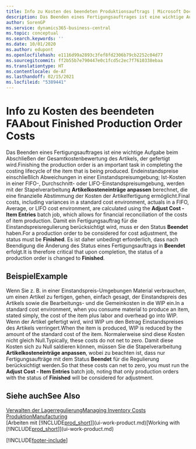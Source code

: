 ```yaml
---
title: Info zu Kosten des beendeten Produktionsauftrags | Microsoft Docs
description: Das Beenden eines Fertigungsauftrages ist eine wichtige Aufgabe beim Abschließen der Gesamtkostenbewertung des Artikels, der gefertigt wird. Endeinstandspreise (Abweichungen in einer Einstandspreisumgebung; Ist-Kosten in einer FIFO-, Durchschnitt- oder LIFO-Einstandspreisumgebung) werden mit der Stapelverarbeitung  Kosten anpassen Lagerreg. fakt berechnet.
author: SorenGP
ms.service: dynamics365-business-central
ms.topic: conceptual
ms.search.keywords: ''
ms.date: 10/01/2020
ms.author: edupont
ms.openlocfilehash: e1116d99a2893c3fef8fd2306b79cb2252c04d77
ms.sourcegitcommit: ff2b55b7e790447e0c1fcd5c2ec7f7610338ebaa
ms.translationtype: HT
ms.contentlocale: de-AT
ms.lasthandoff: 02/15/2021
ms.locfileid: "5389441"
---
```

# <a name="about-finished-production-order-costs"></a><span data-ttu-id="4dea8-104">Info zu Kosten des beendeten FA</span><span class="sxs-lookup"><span data-stu-id="4dea8-104">About Finished Production Order Costs</span></span>
<span data-ttu-id="4dea8-105">Das Beenden eines Fertigungsauftrages ist eine wichtige Aufgabe beim Abschließen der Gesamtkostenbewertung des Artikels, der gefertigt wird.</span><span class="sxs-lookup"><span data-stu-id="4dea8-105">Finishing the production order is an important task in completing the costing lifecycle of the item that is being produced.</span></span> <span data-ttu-id="4dea8-106">Endeinstandspreise einschließlich Abweichungen in einer Einstandspreisumgebung; Ist-Kosten in einer FIFO-, Durchschnitt- oder LIFO-Einstandspreisumgebung, werden mit der Stapelverarbeitung **Artikelkosteneinträge anpassen** berechnet, die eine finanzielle Abstimmung der Kosten der Artikelfertigung ermöglicht.</span><span class="sxs-lookup"><span data-stu-id="4dea8-106">Final costs, including variances in a standard cost environment, actuals in a FIFO, Average, or LIFO cost environment, are calculated using the **Adjust Cost - Item Entries** batch job, which allows for financial reconciliation of the costs of item production.</span></span> <span data-ttu-id="4dea8-107">Damit ein Fertigungsauftrag für die Einstandspreisregulierung berücksichtigt wird, muss er den Status **Beendet** haben.</span><span class="sxs-lookup"><span data-stu-id="4dea8-107">For a production order to be considered for cost adjustment, the status must be **Finished**.</span></span> <span data-ttu-id="4dea8-108">Es ist daher unbedingt erforderlich, dass nach Beendigung die Änderung des Status eines Fertigungsauftrags in **Beendet** erfolgt.</span><span class="sxs-lookup"><span data-stu-id="4dea8-108">It is therefore critical that upon completion, the status of a production order is changed to **Finished**.</span></span>  

## <a name="example"></a><span data-ttu-id="4dea8-109">Beispiel</span><span class="sxs-lookup"><span data-stu-id="4dea8-109">Example</span></span>  
 <span data-ttu-id="4dea8-110">Wenn Sie z. B. in einer Einstandspreis-Umgebungen Material verbrauchen, um einen Artikel zu fertigen, gehen, einfach gesagt, der Einstandspreis des Artikels sowie die Bearbeitungs- und die Gemeinkosten in die WIP ein.</span><span class="sxs-lookup"><span data-stu-id="4dea8-110">In a standard cost environment, when you consume material to produce an item, stated simply, the cost of the item plus labor and overhead go into WIP.</span></span> <span data-ttu-id="4dea8-111">Wenn der Artikel gefertigt wird, wird WIP um den Betrag Einstandspreises des Artikels verringert.</span><span class="sxs-lookup"><span data-stu-id="4dea8-111">When the item is produced, WIP is reduced by the amount of the standard cost of the item.</span></span> <span data-ttu-id="4dea8-112">Normalerweise sind diese Kosten nicht gleich Null.</span><span class="sxs-lookup"><span data-stu-id="4dea8-112">Typically, these costs do not net to zero.</span></span> <span data-ttu-id="4dea8-113">Damit diese Kosten sich zu Null saldieren können, müssen Sie die Stapelverarbeitung **Artikelkosteneinträge anpassen**, wobei zu beachten ist, dass nur Fertigungsaufträge mit dem Status **Beendet** für die Regulierung berücksichtigt werden.</span><span class="sxs-lookup"><span data-stu-id="4dea8-113">So that these costs can net to zero, you must run the **Adjust Cost - Item Entries** batch job, noting that only production orders with the status of **Finished** will be considered for adjustment.</span></span>  

## <a name="see-also"></a><span data-ttu-id="4dea8-114">Siehe auch</span><span class="sxs-lookup"><span data-stu-id="4dea8-114">See Also</span></span>  
[<span data-ttu-id="4dea8-115">Verwalten der Lagerregulierung</span><span class="sxs-lookup"><span data-stu-id="4dea8-115">Managing Inventory Costs</span></span>](finance-manage-inventory-costs.md)  
[<span data-ttu-id="4dea8-116">Produktion</span><span class="sxs-lookup"><span data-stu-id="4dea8-116">Manufacturing</span></span>](production-manage-manufacturing.md)  
<span data-ttu-id="4dea8-117">[Arbeiten mit [!INCLUDE[prod_short](includes/prod_short.md)]](ui-work-product.md)</span><span class="sxs-lookup"><span data-stu-id="4dea8-117">[Working with [!INCLUDE[prod_short](includes/prod_short.md)]](ui-work-product.md)</span></span>


[!INCLUDE[footer-include](includes/footer-banner.md)]